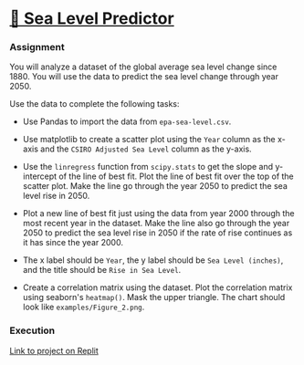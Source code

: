 # [🌊 Sea Level Predictor](https://www.freecodecamp.org/learn/data-analysis-with-python/data-analysis-with-python-projects/sea-level-predictor)

### Assignment

You will analyze a dataset of the global average sea level change since 1880. You will use the data to predict the sea level change through year 2050.

Use the data to complete the following tasks:

* Use Pandas to import the data from ```epa-sea-level.csv```.
* Use matplotlib to create a scatter plot using the ```Year``` column as the x-axis and the ```CSIRO Adjusted Sea Level``` column as the y-axis.
* Use the ```linregress``` function from ```scipy.stats``` to get the slope and y-intercept of the line of best fit. Plot the line of best fit over the top of the scatter plot. Make the line go through the year 2050 to predict the sea level rise in 2050.
* Plot a new line of best fit just using the data from year 2000 through the most recent year in the dataset. Make the line also go through the year 2050 to predict the sea level rise in 2050 if the rate of rise continues as it has since the year 2000.
* The x label should be ```Year```, the y label should be ```Sea Level (inches)```, and the title should be ```Rise in Sea Level```.


* Create a correlation matrix using the dataset. Plot the correlation matrix using seaborn's ```heatmap()```. Mask the upper triangle. The chart should look like ```examples/Figure_2.png```.

### Execution

[Link to project on Replit](https://replit.com/@MariaSylwiaR/sea-level-predictor)
